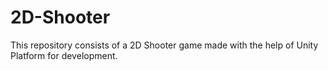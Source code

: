 # 2D-Shooter
This repository consists of a 2D Shooter game made with the help of Unity Platform for development.

